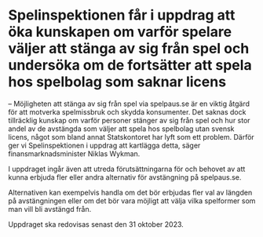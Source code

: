 # Spelinspektionen får i uppdrag att öka kunskapen om varför spelare väljer att stänga av sig från spel och undersöka om de fortsätter att spela hos spelbolag som saknar licens

– Möjligheten att stänga av sig från spel via spelpaus.se är en viktig åtgärd för att motverka spelmissbruk och skydda konsumenter. Det saknas dock tillräcklig kunskap om varför personer stänger av sig från spel och hur stor andel av de avstängda som väljer att spela hos spelbolag utan svensk licens, något som bland annat Statskontoret har lyft som ett problem. Därför ger vi Spelinspektionen i uppdrag att kartlägga detta, säger finansmarknadsminister Niklas Wykman.

I uppdraget ingår även att utreda förutsättningarna för och behovet av att kunna erbjuda fler eller andra alternativ för avstängning på spelpaus.se.

Alternativen kan exempelvis handla om det bör erbjudas fler val av längden på avstängningen eller om det bör vara möjligt att välja vilka spelformer som man vill bli avstängd från.

Uppdraget ska redovisas senast den 31 oktober 2023.
